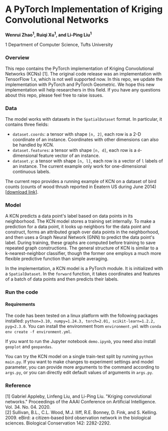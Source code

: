 # A PyTorch Implementation of Kriging Convolutional Networks 

**Wenrui Zhao<sup>1</sup>, Ruiqi Xu<sup>1</sup>, and Li-Ping Liu<sup>1</sup>**

1 Department of Computer Science, Tufts University

### Overview

This repo contains the PyTorch implementation of Kriging Convolutional Networks (KCNs) [1]. The original code release was an implementation with TensorFlow 1.x, which is not well supported now. In this repo, we update the implementation with PyTorch and PyTorch Geometric. We hope this new implementation will help researchers in this field. If you have any questions about this repo, please feel free to raise issues. 

### Data

The model works with datasets in the `SpatialDataset` format. In particular, it contains three fields: 

* `dataset.coords`: a tensor with shape `[n, 2]`, each row is a 2-D coordinate of an instance. Coordinates with other dimensions can also be handled by KCN.      
* `dataset.features`: a tensor with shape `[n, d]`, each row is a `d`-dimensional feature vector of an instance.    
* `dataset.y`: a tensor with shape `[n, l]`, each row is a vector of `l` labels of an instance. The current example only work for one-dimensional continuous labels.    

The current repo provides a running example of KCN on a dataset of bird counts (counts of wood thrush reported in Eeatern US during June 2014) [[download link](https://tufts.box.com/v/kcn-bird-count-dataset)]. 
  
### Model

A KCN predicts a data point's label based on data points in its neighborhood. The KCN model stores a training set internally. To make a prediction for a data point, it looks up neighbors for the data point and construct, forms an attributed graph over data points in the neighborhood, and then uses a Graph Neural Network (GNN) to predict the data point's label. During training, these graphs are computed before training to save repeated graph constructions. The general structure of KCN is similar to a k-nearest-neighbor classifier, though the former one employs a much more flexible predictive function than simple averaging.

In the implementation, a KCN model is a PyTorch module. It is initialized with a `SpatialDataset`. In the `forward` function, it takes coordinates and features of a batch of data points and then predicts their labels.    

### Run the code

#### Requirements
The code has been tested on a linux platform with the following packages installed: `python=3.10, numpy=1.24.3, torch=2.01, scikit-learn=1.2.2, pyg=2.3.0`. You can install the environment from `environment.yml` with `conda env create -f environment.yml`.  

If you want to run the Jupyter notebook `demo.ipynb`, you need also install `geoplot` and `geopandas`. 

You can try the KCN model on a single train-test split by running `python main.py`. If you want to make changes to experiment settings and model parameter, you can provide more arguments to the command according to `args.py`, or you can directly edit default values of arguments in `args.py`. 

### Reference
[1] Gabriel Appleby, Linfeng Liu, and Li-Ping Liu. "Kriging convolutional networks." Proceedings of the AAAI Conference on Artificial Intelligence. Vol. 34. No. 04. 2020.   
[2] Sullivan, B.L., C.L. Wood, M.J. Iliff, R.E. Bonney, D. Fink, and S. Kelling. 2009. eBird: a citizen-based bird observation network in the biological sciences. Biological Conservation 142: 2282-2292.


